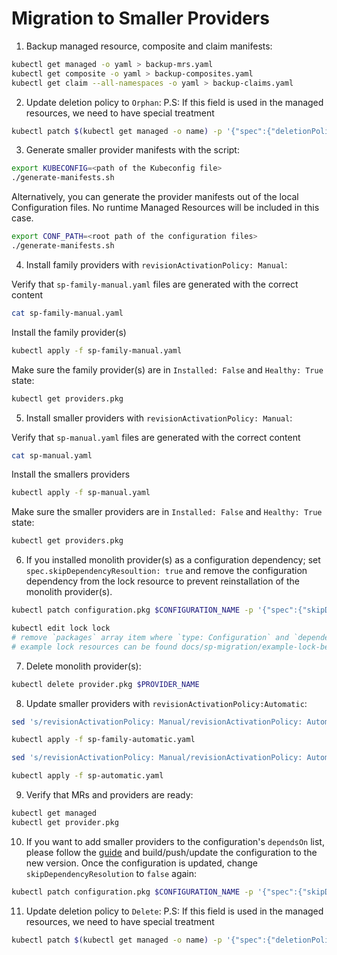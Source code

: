 
# Migration to Smaller Providers

1. Backup managed resource, composite and claim manifests:

```bash
kubectl get managed -o yaml > backup-mrs.yaml
kubectl get composite -o yaml > backup-composites.yaml
kubectl get claim --all-namespaces -o yaml > backup-claims.yaml
```

2. Update deletion policy to `Orphan`:
P.S: If this field is used in the managed resources, we need to have special treatment

```bash
kubectl patch $(kubectl get managed -o name) -p '{"spec":{"deletionPolicy":"Orphan"}}' --type=merge
```

3. Generate smaller provider manifests with the script:

```bash
export KUBECONFIG=<path of the Kubeconfig file>
./generate-manifests.sh
```

Alternatively, you can generate the provider manifests out of the local
Configuration files. No runtime Managed Resources will be included in this case.

```bash
export CONF_PATH=<root path of the configuration files>
./generate-manifests.sh
```

4. Install family providers with `revisionActivationPolicy: Manual`:

Verify that `sp-family-manual.yaml` files are generated with the correct content

```bash
cat sp-family-manual.yaml
```

Install the family provider(s)

```bash
kubectl apply -f sp-family-manual.yaml
```

Make sure the family provider(s) are in `Installed: False` and `Healthy: True` state:

```bash
kubectl get providers.pkg
```

5. Install smaller providers with `revisionActivationPolicy: Manual`:

Verify that `sp-manual.yaml` files are generated with the correct content

```bash
cat sp-manual.yaml
```

Install the smallers providers

```bash
kubectl apply -f sp-manual.yaml
```

Make sure the smaller providers are in `Installed: False` and `Healthy: True` state:

```bash
kubectl get providers.pkg
```

6. If you installed monolith provider(s) as a configuration dependency; set `spec.skipDependencyResoultion: true` and 
remove the configuration dependency from the lock resource to prevent reinstallation of the monolith provider(s).

```bash
kubectl patch configuration.pkg $CONFIGURATION_NAME -p '{"spec":{"skipDependencyResolution": true}}' --type=merge

kubectl edit lock lock
# remove `packages` array item where `type: Configuration` and `dependencies[0].package is the monolith provider
# example lock resources can be found docs/sp-migration/example-lock-before.yaml and docs/sp-migration/example-lock-after.yaml
```

7. Delete monolith provider(s):

```bash
kubectl delete provider.pkg $PROVIDER_NAME
```

8. Update smaller providers with `revisionActivationPolicy:Automatic`:

```bash
sed 's/revisionActivationPolicy: Manual/revisionActivationPolicy: Automatic/' sp-family-manual.yaml > sp-family-automatic.yaml

kubectl apply -f sp-family-automatic.yaml
```


```bash
sed 's/revisionActivationPolicy: Manual/revisionActivationPolicy: Automatic/' sp-manual.yaml > sp-automatic.yaml

kubectl apply -f sp-automatic.yaml
```

9. Verify that MRs and providers are ready:

```bash
kubectl get managed
kubectl get provider.pkg
```

10. If you want to add smaller providers to the configuration's `dependsOn` list, please follow the [guide] and build/push/update
the configuration to the new version. Once the configuration is updated, change `skipDependencyResolution` to `false` again:

```bash
kubectl patch configuration.pkg $CONFIGURATION_NAME -p '{"spec":{"skipDependencyResolution": false}}' --type=merge
```

11. Update deletion policy to `Delete`:
P.S: If this field is used in the managed resources, we need to have special treatment

```bash
kubectl patch $(kubectl get managed -o name) -p '{"spec":{"deletionPolicy":"Delete"}}' --type=merge
```

[guide]: configuration-dependencies.md